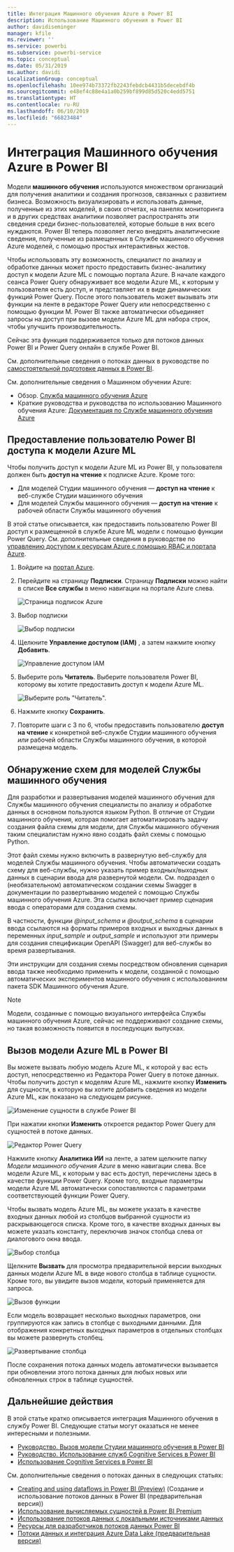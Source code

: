 ```yaml
---
title: Интеграция Машинного обучения Azure в Power BI
description: Использование Машинного обучения в Power BI
author: davidiseminger
manager: kfile
ms.reviewer: ''
ms.service: powerbi
ms.subservice: powerbi-service
ms.topic: conceptual
ms.date: 05/31/2019
ms.author: davidi
LocalizationGroup: conceptual
ms.openlocfilehash: 10ee974b73372fb2243febdcb4431b5decebdf4b
ms.sourcegitcommit: e48ef4c88e4a1a0b259bf899d85d520c4edd5751
ms.translationtype: HT
ms.contentlocale: ru-RU
ms.lasthandoff: 06/10/2019
ms.locfileid: "66823484"
---
```

# <a name="azure-machine-learning-integration-in-power-bi"></a>Интеграция Машинного обучения Azure в Power BI

Модели **машинного обучения** используются множеством организаций для получения аналитики и создания прогнозов, связанных с развитием бизнеса. Возможность визуализировать и использовать данные, полученные из этих моделей, в своих отчетах, на панелях мониторинга и в других средствах аналитики позволяет распространять эти сведения среди бизнес-пользователей, которые больше в них всего нуждаются.  Power BI теперь позволяет легко внедрять аналитические сведения, полученные из размещенных в Службе машинного обучения Azure моделей, с помощью простых интерактивных жестов.

Чтобы использовать эту возможность, специалист по анализу и обработке данных может просто предоставить бизнес-аналитику доступ к модели Azure ML с помощью портала Azure.  В начале каждого сеанса Power Query обнаруживает все модели Azure ML, к которым у пользователя есть доступ, и представляет их в виде динамических функций Power Query.  После этого пользователь может вызывать эти функции на ленте в редакторе Power Query или непосредственно с помощью функции M. Power BI также автоматически объединяет запросы на доступ при вызове модели Azure ML для набора строк, чтобы улучшить производительность.

Сейчас эта функция поддерживается только для потоков данных Power BI и Power Query онлайн в службе Power BI.

См. дополнительные сведения о потоках данных в руководстве по [самостоятельной подготовке данных в Power BI](service-dataflows-overview.md).

См. дополнительные сведения о Машинном обучении Azure:

- Обзор.  [Служба машинного обучения Azure](https://docs.microsoft.com/azure/machine-learning/service/overview-what-is-azure-ml)
- Краткие руководства и руководства по использованию Машинного обучения Azure:  [Документация по Службе машинного обучения Azure](https://docs.microsoft.com/azure/machine-learning/)

## <a name="granting-access-to-the-azure-ml-model-to-a-power-bi-user"></a>Предоставление пользователю Power BI доступа к модели Azure ML

Чтобы получить доступ к модели Azure ML из Power BI, у пользователя должен быть **доступ на чтение** к подписке Azure.  Кроме того:

- Для моделей Студии машинного обучения — **доступ на чтение** к веб-службе Студии машинного обучения
- Для моделей Службы машинного обучения — **доступ на чтение** к рабочей области Службы машинного обучения

В этой статье описывается, как предоставить пользователю Power BI доступ к размещенной в службе Azure ML модели с помощью функции Power Query.  См. дополнительные сведения в руководстве по [управлению доступом к ресурсам Azure с помощью RBAC и портала Azure](https://docs.microsoft.com/azure/role-based-access-control/role-assignments-portal).

1. Войдите на [портал Azure](https://portal.azure.com).

2. Перейдите на страницу **Подписки**. Страницу **Подписки** можно найти в списке **Все службы** в меню навигации на портале Azure слева.

    ![Страница подписок Azure](media/service-machine-learning-integration/machine-learning-integration_01.png)

3. Выбор подписки

    ![Выбор подписки](media/service-machine-learning-integration/machine-learning-integration_02.png)

4. Щелкните **Управление доступом (IAM)** , а затем нажмите кнопку **Добавить**.

    ![Управление доступом IAM](media/service-machine-learning-integration/machine-learning-integration_03.png)

5. Выберите роль **Читатель**. Выберите пользователя Power BI, которому вы хотите предоставить доступ к модели Azure ML.

    ![Выберите роль "Читатель".](media/service-machine-learning-integration/machine-learning-integration_04.png)

6. Нажмите кнопку **Сохранить**.

7. Повторите шаги с 3 по 6, чтобы предоставить пользователю **доступ на чтение** к конкретной веб-службе Студии машинного обучения *или* рабочей области Службы машинного обучения, в которой размещена модель.


## <a name="schema-discovery-for-machine-learning-service-models"></a>Обнаружение схем для моделей Службы машинного обучения

Для разработки и развертывания моделей машинного обучения для Службы машинного обучения специалисты по анализу и обработке данных в основном пользуются языком Python.  В отличие от Студии машинного обучения, которая помогает автоматизировать задачу создания файла схемы для модели, для Службы машинного обучения таким специалистам нужно явно создать файл схемы с помощью Python.

Этот файл схемы нужно включить в развернутую веб-службу для моделей Службы машинного обучения. Чтобы автоматически создать схему для веб-службы, нужно указать пример входных/выходных данных в сценарии ввода для развернутой модели. См. подраздел о (необязательном) автоматическом создании схемы Swagger в документации по развертыванию моделей с помощью Службы машинного обучения Azure. Эта ссылка включает пример сценария ввода с операторами для создания схемы. 

В частности, функции *@input_schema* и *@output_schema* в сценарии ввода ссылаются на форматы примеров входных и выходных данных в переменных *input_sample* и *output_sample* и используют эти примеры для создания спецификации OpenAPI (Swagger) для веб-службы во время развертывания.

Эти инструкции для создания схемы посредством обновления сценария ввода также необходимо применить к модели, созданной с помощью автоматических экспериментов машинного обучения с использованием пакета SDK Машинного обучения Azure.

> [!NOTE]
> Модели, созданные с помощью визуального интерфейса Службы машинного обучения Azure, сейчас не поддерживают создание схемы, но такая возможность появится в последующих выпусках. 

## <a name="invoking-the-azure-ml-model-in-power-bi"></a>Вызов модели Azure ML в Power BI

Вы можете вызвать любую модель Azure ML, к которой у вас есть доступ, непосредственно из Редактора Power Query в потоке данных. Чтобы получить доступ к моделям Azure ML, нажмите кнопку **Изменить** для сущности, в которую вы хотите добавить сведения из модели Azure ML, как показано на следующем рисунке.

![Изменение сущности в службе Power BI](media/service-machine-learning-integration/machine-learning-integration_05.png)

При нажатии кнопки **Изменить** откроется редактор Power Query для сущностей в потоке данных.

![Редактор Power Query](media/service-machine-learning-integration/machine-learning-integration_06.png)

Нажмите кнопку **Аналитика ИИ** на ленте, а затем щелкните папку _Модели машинного обучения Azure_ в меню навигации слева. Все модели Azure ML, к которым у вас есть доступ, перечислены здесь в качестве функции Power Query. Кроме того, входные параметры модели Azure ML автоматически сопоставляются с параметрами соответствующей функции Power Query.

Чтобы вызвать модель Azure ML, вы можете указать в качестве входных данных любой из столбцов выбранной сущности из раскрывающегося списка. Кроме того, в качестве входных данных вы можете указать константу, переключив значок столбца слева от диалогового окна ввода.

![Выбор столбца](media/service-machine-learning-integration/machine-learning-integration_07.png)

Щелкните **Вызвать** для просмотра предварительной версии выходных данных модели Azure ML в виде нового столбца в таблице сущности. Кроме того, вы увидите вызов модели, который применяется для запроса.

![Вызов функции](media/service-machine-learning-integration/machine-learning-integration_08.png)

Если модель возвращает несколько выходных параметров, они группируются как запись в столбце с выходными данными. Для отображения конкретных выходных параметров в отдельных столбцах вы можете развернуть столбец.

![Развертывание столбца](media/service-machine-learning-integration/machine-learning-integration_09.png)

После сохранения потока данных модель автоматически вызывается при обновлении этого потока данных для любых новых или обновленных строк в таблице сущностей.

## <a name="next-steps"></a>Дальнейшие действия

В этой статье кратко описывается интеграция Машинного обучения в службу Power BI. Следующие статьи могут оказаться не менее интересными и полезными. 

* [Руководство. Вызов модели Студии машинного обучения в Power BI](service-tutorial-invoke-machine-learning-model.md)
* [Руководство. Использование служб Cognitive Services в Power BI](service-tutorial-use-cognitive-services.md)
* [Использование Cognitive Services в Power BI](service-cognitive-services.md)

См. дополнительные сведения о потоках данных в следующих статьях:
* [Creating and using dataflows in Power BI (Preview)](service-dataflows-create-use.md) (Создание и использование потоков данных в Power BI (предварительная версия))
* [Использование вычисляемых сущностей в Power BI Premium](service-dataflows-computed-entities-premium.md)
* [Использование потоков данных с локальными источниками данных](service-dataflows-on-premises-gateways.md)
* [Ресурсы для разработчиков потоков данных Power BI](service-dataflows-developer-resources.md)
* [Потоки данных и интеграция Azure Data Lake (предварительная версия)](service-dataflows-azure-data-lake-integration.md)


